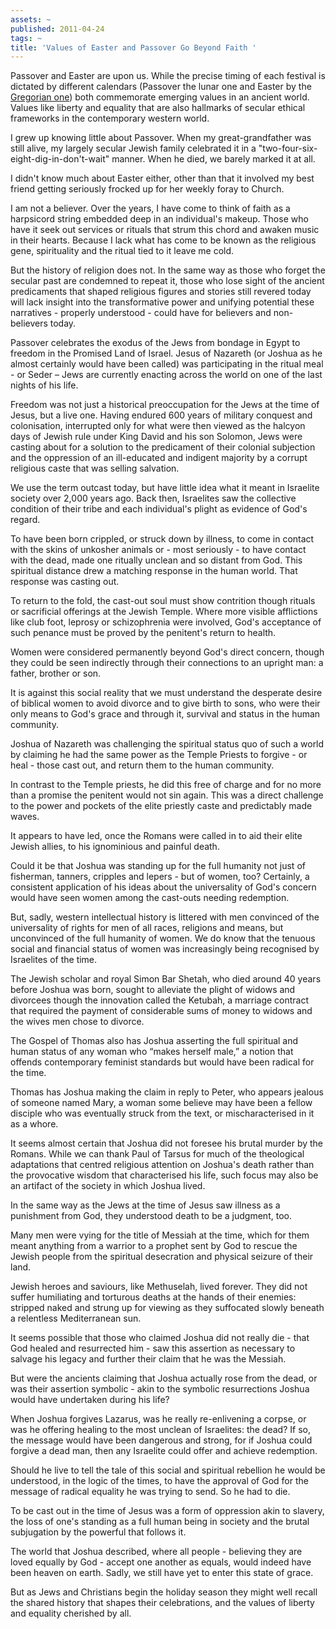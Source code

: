 ```yaml
---
assets: ~
published: 2011-04-24
tags: ~
title: 'Values of Easter and Passover Go Beyond Faith '
---
```

Passover and Easter are upon us. While the precise timing of each festival is dictated by different calendars (Passover the lunar one and Easter by the[ Gregorian one](http://en.wikipedia.org/wiki/Gregorian_calendar)) both commemorate emerging values in an ancient world. Values like liberty and equality that are also hallmarks of secular ethical frameworks in the contemporary western world.

I grew up knowing little about Passover. When my great-grandfather was still alive, my largely secular Jewish family celebrated it in a "two-four-six-eight-dig-in-don't-wait" manner. When he died, we barely marked it at all.

I didn't know much about Easter either, other than that it involved my best friend getting seriously frocked up for her weekly foray to Church.

I am not a believer. Over the years, I have come to think of faith as a harpsicord string embedded deep in an individual's makeup. Those who have it seek out services or rituals that strum this chord and awaken music in their hearts. Because I lack what has come to be known as the religious gene, spirituality and the ritual tied to it leave me cold.

But the history of religion does not. In the same way as those who forget the secular past are condemned to repeat it, those who lose sight of the ancient predicaments that shaped religious figures and stories still revered today will lack insight into the transformative power and unifying potential these narratives - properly understood - could have for believers and non-believers today.

Passover celebrates the exodus of the Jews from bondage in Egypt to freedom in the Promised Land of Israel. Jesus of Nazareth (or Joshua as he almost certainly would have been called) was participating in the ritual meal - or Seder – Jews are currently enacting across the world on one of the last nights of his life.

Freedom was not just a historical preoccupation for the Jews at the time of Jesus, but a live one. Having endured 600 years of military conquest and colonisation, interrupted only for what were then viewed as the halcyon days of Jewish rule under King David and his son Solomon, Jews were casting about for a solution to the predicament of their colonial subjection and the oppression of an ill-educated and indigent majority by a corrupt religious caste that was selling salvation.

We use the term outcast today, but have little idea what it meant in Israelite society over 2,000 years ago. Back then, Israelites saw the collective condition of their tribe and each individual's plight as evidence of God's regard.

To have been born crippled, or struck down by illness, to come in contact with the skins of unkosher animals or - most seriously - to have contact with the dead, made one ritually unclean and so distant from God. This spiritual distance drew a matching response in the human world. That response was casting out.

To return to the fold, the cast-out soul must show contrition though rituals or sacrificial offerings at the Jewish Temple. Where more visible afflictions like club foot, leprosy or schizophrenia were involved, God's acceptance of such penance must be proved by the penitent's return to health.

Women were considered permanently beyond God's direct concern, though they could be seen indirectly through their connections to an upright man: a father, brother or son.

It is against this social reality that we must understand the desperate desire of biblical women to avoid divorce and to give birth to sons, who were their only means to God's grace and through it, survival and status in the human community.

Joshua of Nazareth was challenging the spiritual status quo of such a world by claiming he had the same power as the Temple Priests to forgive - or heal - those cast out, and return them to the human community.

In contrast to the Temple priests, he did this free of charge and for no more than a promise the penitent would not sin again. This was a direct challenge to the power and pockets of the elite priestly caste and predictably made waves.

It appears to have led, once the Romans were called in to aid their elite Jewish allies, to his ignominious and painful death.

Could it be that Joshua was standing up for the full humanity not just of fisherman, tanners, cripples and lepers - but of women, too? Certainly, a consistent application of his ideas about the universality of God's concern would have seen women among the cast-outs needing redemption.

But, sadly, western intellectual history is littered with men convinced of the universality of rights for men of all races, religions and means, but unconvinced of the full humanity of women. We do know that the tenuous social and financial status of women was increasingly being recognised by Israelites of the time.

The Jewish scholar and royal Simon Bar Shetah, who died around 40 years before Joshua was born, sought to alleviate the plight of widows and divorcees though the innovation called the Ketubah, a marriage contract that required the payment of considerable sums of money to widows and the wives men chose to divorce.

The Gospel of Thomas also has Joshua asserting the full spiritual and human status of any woman who “makes herself male,” a notion that offends contemporary feminist standards but would have been radical for the time.

Thomas has Joshua making the claim in reply to Peter, who appears jealous of someone named Mary, a woman some believe may have been a fellow disciple who was eventually struck from the text, or mischaracterised in it as a whore.

It seems almost certain that Joshua did not foresee his brutal murder by the Romans. While we can thank Paul of Tarsus for much of the theological adaptations that centred religious attention on Joshua's death rather than the provocative wisdom that characterised his life, such focus may also be an artifact of the society in which Joshua lived.

In the same way as the Jews at the time of Jesus saw illness as a punishment from God, they understood death to be a judgment, too.

Many men were vying for the title of Messiah at the time, which for them meant anything from a warrior to a prophet sent by God to rescue the Jewish people from the spiritual desecration and physical seizure of their land.

Jewish heroes and saviours, like Methuselah, lived forever. They did not suffer humiliating and torturous deaths at the hands of their enemies: stripped naked and strung up for viewing as they suffocated slowly beneath a relentless Mediterranean sun.

It seems possible that those who claimed Joshua did not really die - that God healed and resurrected him - saw this assertion as necessary to salvage his legacy and further their claim that he was the Messiah.

But were the ancients claiming that Joshua actually rose from the dead, or was their assertion symbolic - akin to the symbolic resurrections Joshua would have undertaken during his life?

When Joshua forgives Lazarus, was he really re-enlivening a corpse, or was he offering healing to the most unclean of Israelites: the dead? If so, the message would have been dangerous and strong, for if Joshua could forgive a dead man, then any Israelite could offer and achieve redemption.

Should he live to tell the tale of this social and spiritual rebellion he would be understood, in the logic of the times, to have the approval of God for the message of radical equality he was trying to send. So he had to die.

To be cast out in the time of Jesus was a form of oppression akin to slavery, the loss of one's standing as a full human being in society and the brutal subjugation by the powerful that follows it.

The world that Joshua described, where all people - believing they are loved equally by God - accept one another as equals, would indeed have been heaven on earth. Sadly, we still have yet to enter this state of grace.

But as Jews and Christians begin the holiday season they might well recall the shared history that shapes their celebrations, and the values of liberty and equality cherished by all.
